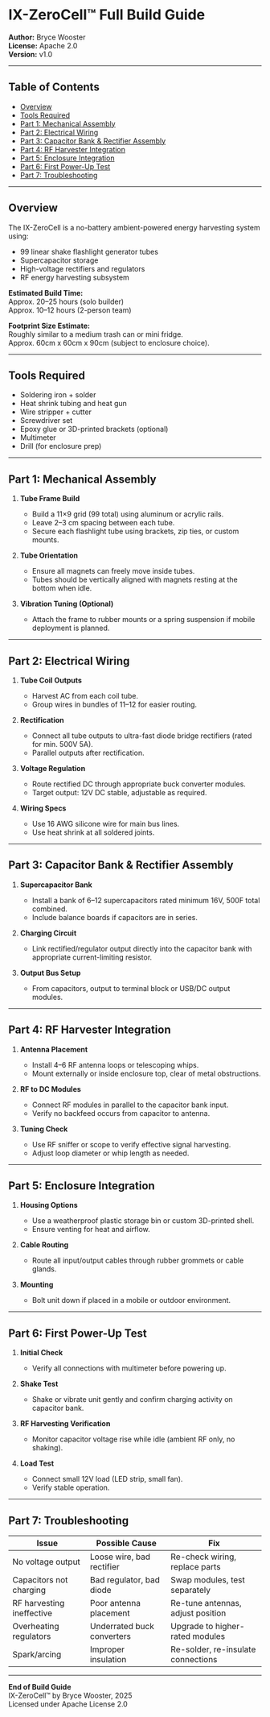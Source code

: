 # IX-ZeroCell™ Full Build Guide

**Author:** Bryce Wooster  
**License:** Apache 2.0  
**Version:** v1.0  

---

## Table of Contents
- [Overview](#overview)
- [Tools Required](#tools-required)
- [Part 1: Mechanical Assembly](#part-1-mechanical-assembly)
- [Part 2: Electrical Wiring](#part-2-electrical-wiring)
- [Part 3: Capacitor Bank & Rectifier Assembly](#part-3-capacitor-bank--rectifier-assembly)
- [Part 4: RF Harvester Integration](#part-4-rf-harvester-integration)
- [Part 5: Enclosure Integration](#part-5-enclosure-integration)
- [Part 6: First Power-Up Test](#part-6-first-power-up-test)
- [Part 7: Troubleshooting](#part-7-troubleshooting)

---

## Overview

The IX-ZeroCell is a no-battery ambient-powered energy harvesting system using:

- 99 linear shake flashlight generator tubes
- Supercapacitor storage
- High-voltage rectifiers and regulators
- RF energy harvesting subsystem

**Estimated Build Time:**  
Approx. 20–25 hours (solo builder)  
Approx. 10–12 hours (2-person team)

**Footprint Size Estimate:**  
Roughly similar to a medium trash can or mini fridge.  
Approx. 60cm x 60cm x 90cm (subject to enclosure choice).

---

## Tools Required

- Soldering iron + solder  
- Heat shrink tubing and heat gun  
- Wire stripper + cutter  
- Screwdriver set  
- Epoxy glue or 3D-printed brackets (optional)  
- Multimeter  
- Drill (for enclosure prep)  

---

## Part 1: Mechanical Assembly

1. **Tube Frame Build**  
   - Build a 11×9 grid (99 total) using aluminum or acrylic rails.
   - Leave 2–3 cm spacing between each tube.
   - Secure each flashlight tube using brackets, zip ties, or custom mounts.

2. **Tube Orientation**  
   - Ensure all magnets can freely move inside tubes.
   - Tubes should be vertically aligned with magnets resting at the bottom when idle.

3. **Vibration Tuning (Optional)**  
   - Attach the frame to rubber mounts or a spring suspension if mobile deployment is planned.

---

## Part 2: Electrical Wiring

1. **Tube Coil Outputs**  
   - Harvest AC from each coil tube.
   - Group wires in bundles of 11–12 for easier routing.

2. **Rectification**  
   - Connect all tube outputs to ultra-fast diode bridge rectifiers (rated for min. 500V 5A).
   - Parallel outputs after rectification.

3. **Voltage Regulation**  
   - Route rectified DC through appropriate buck converter modules.
   - Target output: 12V DC stable, adjustable as required.

4. **Wiring Specs**  
   - Use 16 AWG silicone wire for main bus lines.
   - Use heat shrink at all soldered joints.

---

## Part 3: Capacitor Bank & Rectifier Assembly

1. **Supercapacitor Bank**  
   - Install a bank of 6–12 supercapacitors rated minimum 16V, 500F total combined.
   - Include balance boards if capacitors are in series.

2. **Charging Circuit**  
   - Link rectified/regulator output directly into the capacitor bank with appropriate current-limiting resistor.

3. **Output Bus Setup**  
   - From capacitors, output to terminal block or USB/DC output modules.

---

## Part 4: RF Harvester Integration

1. **Antenna Placement**  
   - Install 4–6 RF antenna loops or telescoping whips.
   - Mount externally or inside enclosure top, clear of metal obstructions.

2. **RF to DC Modules**  
   - Connect RF modules in parallel to the capacitor bank input.
   - Verify no backfeed occurs from capacitor to antenna.

3. **Tuning Check**  
   - Use RF sniffer or scope to verify effective signal harvesting.
   - Adjust loop diameter or whip length as needed.

---

## Part 5: Enclosure Integration

1. **Housing Options**  
   - Use a weatherproof plastic storage bin or custom 3D-printed shell.
   - Ensure venting for heat and airflow.

2. **Cable Routing**  
   - Route all input/output cables through rubber grommets or cable glands.

3. **Mounting**  
   - Bolt unit down if placed in a mobile or outdoor environment.

---

## Part 6: First Power-Up Test

1. **Initial Check**  
   - Verify all connections with multimeter before powering up.

2. **Shake Test**  
   - Shake or vibrate unit gently and confirm charging activity on capacitor bank.

3. **RF Harvesting Verification**  
   - Monitor capacitor voltage rise while idle (ambient RF only, no shaking).

4. **Load Test**  
   - Connect small 12V load (LED strip, small fan).
   - Verify stable operation.

---

## Part 7: Troubleshooting

| Issue                          | Possible Cause               | Fix                                |
|--------------------------------|-----------------------------|------------------------------------|
| No voltage output              | Loose wire, bad rectifier   | Re-check wiring, replace parts     |
| Capacitors not charging        | Bad regulator, bad diode    | Swap modules, test separately      |
| RF harvesting ineffective      | Poor antenna placement      | Re-tune antennas, adjust position  |
| Overheating regulators         | Underrated buck converters  | Upgrade to higher-rated modules    |
| Spark/arcing                   | Improper insulation         | Re-solder, re-insulate connections |

---

**End of Build Guide**  
IX-ZeroCell™ by Bryce Wooster, 2025  
Licensed under Apache License 2.0

